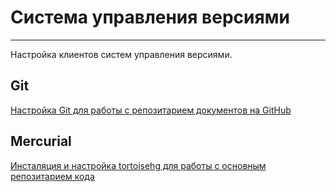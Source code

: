 # Система управления версиями #

---

Настройка клиентов систем управления версиями.

## Git ##

[Настройка Git для работы с репозитарием документов на GitHub](git_hub_setting.md)

## Mercurial ##

[Инсталяция и настройка tortoisehg для работы с основным репозитарием кода](mercurial_setting.md)
